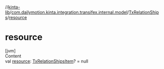 //[kinta-lib](../../../index.md)/[com.dailymotion.kinta.integration.transifex.internal.model](../index.md)/[TxRelationShips](index.md)/[resource](resource.md)



# resource  
[jvm]  
Content  
val [resource](resource.md): [TxRelationShipsItem](../-tx-relation-ships-item/index.md)? = null  



